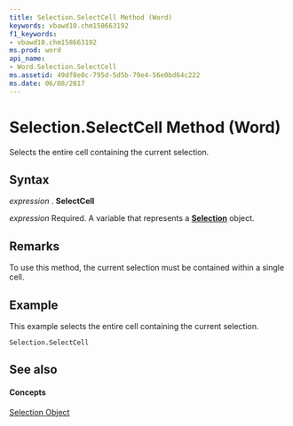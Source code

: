 ```yaml
---
title: Selection.SelectCell Method (Word)
keywords: vbawd10.chm158663192
f1_keywords:
- vbawd10.chm158663192
ms.prod: word
api_name:
- Word.Selection.SelectCell
ms.assetid: 49df8e0c-795d-5d5b-79e4-56e0bd64c222
ms.date: 06/08/2017
---
```



# Selection.SelectCell Method (Word)

Selects the entire cell containing the current selection.


## Syntax

 _expression_ . **SelectCell**

 _expression_ Required. A variable that represents a **[Selection](selection-object-word.md)** object.


## Remarks

To use this method, the current selection must be contained within a single cell.


## Example

This example selects the entire cell containing the current selection.


```
Selection.SelectCell
```


## See also


#### Concepts


[Selection Object](selection-object-word.md)

